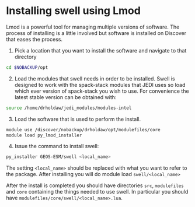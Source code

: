 # Installing swell using Lmod

Lmod is a powerful tool for managing multiple versions of software. The process of installing is a little involved but software is installed on Discover that eases the process.

1. Pick a location that you want to install the software and navigate to that directory

```bash
cd $NOBACKUP/opt
``````

2. Load the modules that swell needs in order to be installed. Swell is designed to work with the spack-stack modules that JEDI uses so load which ever version of spack-stack you wish to use. For convenience the latest stable version can be obtained with:

```bash
source /home/drholdaw/jedi_modules/modules-intel
```

3. Load the software that is used to perform the install.

```bash
module use /discover/nobackup/drholdaw/opt/modulefiles/core
module load py_lmod_installer
```

4. Issue the command to install swell:

```bash
py_installer GEOS-ESM/swell <local_name>
```

The setting `<local_name>` should be replaced with what you want to refer to the package. After installing you will do module load `swell/<local_name>`

After the install is completed you should have directories `src`, `modulefiles` and `core` containing the things needed to use swell. In particular you should have `modulefiles/core/swell/<local_name>.lua`.
